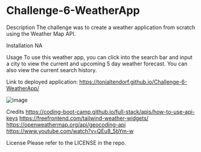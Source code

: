# Challenge-6-WeatherApp

Description
The challenge was to create a weather application from scratch using the Weather Map API.

Installation
NA

Usage
To use this weather app, you can click into the search bar and input a city to view the current and upcoming 5 day weather forecast. You can also view the current search history.

Link to deployed application: https://tonialtendorf.github.io/Challenge-6-WeatherApp/

![image](https://user-images.githubusercontent.com/117392154/217298230-f640bea5-f3f6-42ce-b355-ddc964a04f93.png)

Credits
https://coding-boot-camp.github.io/full-stack/apis/how-to-use-api-keys
https://freefrontend.com/tailwind-weather-widgets/
https://openweathermap.org/api/geocoding-api
https://www.youtube.com/watch?v=QEu8_5bYm-w

License
Please refer to the LICENSE in the repo.
